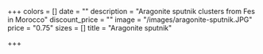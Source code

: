 +++
colors = []
date = ""
description = "Aragonite sputnik clusters from Fes in Morocco"
discount_price = ""
image = "/images/aragonite-sputnik.JPG"
price = "0.75"
sizes = []
title = "Aragonite sputnik"

+++
